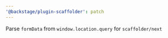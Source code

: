 ```yaml
---
'@backstage/plugin-scaffolder': patch
---
```


Parse `formData` from `window.location.query` for `scaffolder/next`
